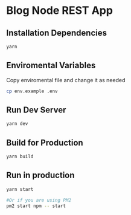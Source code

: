 # Blog Node REST App

## Installation Dependencies

```bash
yarn
```

## Enviromental Variables
Copy enviromental file and change it as needed

```bash
cp env.example .env
```

## Run Dev Server
```bash
yarn dev
```

## Build for Production

```bash
yarn build
```

## Run in production

```bash
yarn start

#Or if you are using PM2
pm2 start npm -- start
```